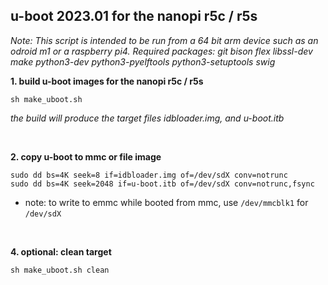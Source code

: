 ## u-boot 2023.01 for the nanopi r5c / r5s

<i>Note: This script is intended to be run from a 64 bit arm device such as an odroid m1 or a raspberry pi4.</i>
<i>Required packages: git bison flex libssl-dev make python3-dev python3-pyelftools python3-setuptools swig</i>
<br/>

**1. build u-boot images for the nanopi r5c / r5s**
```
sh make_uboot.sh
```

<i>the build will produce the target files idbloader.img, and u-boot.itb</i>

<br/>

**2. copy u-boot to mmc or file image**
```
sudo dd bs=4K seek=8 if=idbloader.img of=/dev/sdX conv=notrunc
sudo dd bs=4K seek=2048 if=u-boot.itb of=/dev/sdX conv=notrunc,fsync
```
* note: to write to emmc while booted from mmc, use ```/dev/mmcblk1``` for ```/dev/sdX```

<br/>

**4. optional: clean target**
```
sh make_uboot.sh clean
```

